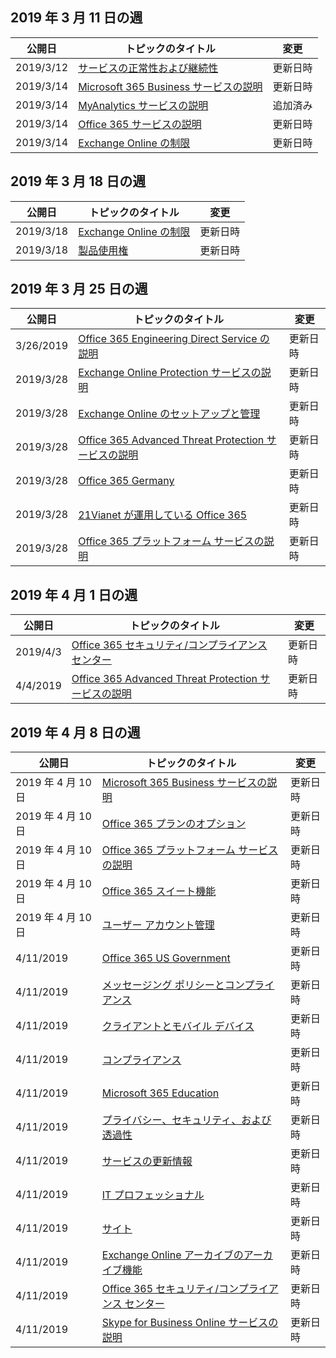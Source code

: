 <!-- This file is generated automatically each week. Changes made to this file will be overwritten.-->




## <a name="week-of-march-11-2019"></a>2019 年 3 月 11 日の週


| 公開日 |トピックのタイトル | 変更 |
|------|------------|--------|
| 2019/3/12 | [サービスの正常性および継続性](/Office365/ServiceDescriptions/office-365-platform-service-description/service-health-and-continuity) | 更新日時 |
| 2019/3/14 | [Microsoft 365 Business サービスの説明](/Office365/ServiceDescriptions/microsoft-365-business-service-description) | 更新日時 |
| 2019/3/14 | [MyAnalytics サービスの説明](/Office365/ServiceDescriptions/mya-service-description) | 追加済み |
| 2019/3/14 | [Office 365 サービスの説明 ](/Office365/ServiceDescriptions/office-365-service-descriptions-technet-library) | 更新日時 |
| 2019/3/14 | [Exchange Online の制限](/Office365/ServiceDescriptions/exchange-online-service-description/exchange-online-limits) | 更新日時 |


## <a name="week-of-march-18-2019"></a>2019 年 3 月 18 日の週


| 公開日 |トピックのタイトル | 変更 |
|------|------------|--------|
| 2019/3/18 | [Exchange Online の制限](/Office365/ServiceDescriptions/exchange-online-service-description/exchange-online-limits) | 更新日時 |
| 2019/3/18 | [製品使用権](/Office365/ServiceDescriptions/office-365-platform-service-description/product-use-rights) | 更新日時 |


## <a name="week-of-march-25-2019"></a>2019 年 3 月 25 日の週


| 公開日 |トピックのタイトル | 変更 |
|------|------------|--------|
| 3/26/2019 | [Office 365 Engineering Direct Service の説明](/Office365/ServiceDescriptions/office-365-engineering-direct-service-description) | 更新日時 |
| 2019/3/28 | [Exchange Online Protection サービスの説明](/Office365/ServiceDescriptions/exchange-online-protection-service-description/exchange-online-protection-service-description) | 更新日時 |
| 2019/3/28 | [Exchange Online のセットアップと管理](/Office365/ServiceDescriptions/exchange-online-service-description/exchange-online-setup-and-administration) | 更新日時 |
| 2019/3/28 | [Office 365 Advanced Threat Protection サービスの説明](/Office365/ServiceDescriptions/office-365-advanced-threat-protection-service-description) | 更新日時 |
| 2019/3/28 | [Office 365 Germany](/Office365/ServiceDescriptions/office-365-platform-service-description/office-365-germany) | 更新日時 |
| 2019/3/28 | [21Vianet が運用している Office 365](/Office365/ServiceDescriptions/office-365-platform-service-description/office-365-operated-by-21vianet) | 更新日時 |
| 2019/3/28 | [Office 365 プラットフォーム サービスの説明](/Office365/ServiceDescriptions/office-365-platform-service-description/office-365-platform-service-description) | 更新日時 |


## <a name="week-of-april-01-2019"></a>2019 年 4 月 1 日の週


| 公開日 |トピックのタイトル | 変更 |
|------|------------|--------|
| 2019/4/3 | [Office 365 セキュリティ/コンプライアンス センター](/Office365/ServiceDescriptions/office-365-platform-service-description/office-365-securitycompliance-center) | 更新日時 |
| 4/4/2019 | [Office 365 Advanced Threat Protection サービスの説明](/Office365/ServiceDescriptions/office-365-advanced-threat-protection-service-description) | 更新日時 |


## <a name="week-of-april-08-2019"></a>2019 年 4 月 8 日の週


| 公開日 |トピックのタイトル | 変更 |
|------|------------|--------|
| 2019 年 4 月 10 日 | [Microsoft 365 Business サービスの説明](/Office365/ServiceDescriptions/microsoft-365-business-service-description) | 更新日時 |
| 2019 年 4 月 10 日 | [Office 365 プランのオプション](/Office365/ServiceDescriptions/office-365-platform-service-description/office-365-plan-options) | 更新日時 |
| 2019 年 4 月 10 日 | [Office 365 プラットフォーム サービスの説明](/Office365/ServiceDescriptions/office-365-platform-service-description/office-365-platform-service-description) | 更新日時 |
| 2019 年 4 月 10 日 | [Office 365 スイート機能](/Office365/ServiceDescriptions/office-365-platform-service-description/office-365-suite-features) | 更新日時 |
| 2019 年 4 月 10 日 | [ユーザー アカウント管理](/Office365/ServiceDescriptions/office-365-platform-service-description/user-account-management) | 更新日時 |
| 4/11/2019 | [Office 365 US Government](/Office365/ServiceDescriptions/office-365-platform-service-description/office-365-us-government/office-365-us-government) | 更新日時 |
| 4/11/2019 | [メッセージング ポリシーとコンプライアンス](/Office365/ServiceDescriptions/exchange-online-protection-service-description/messaging-policy-and-compliance-servicedesc) | 更新日時 |
| 4/11/2019 | [クライアントとモバイル デバイス](/Office365/ServiceDescriptions/exchange-online-service-description/clients-and-mobile-devices) | 更新日時 |
| 4/11/2019 | [コンプライアンス](/Office365/ServiceDescriptions/office-365-platform-service-description/compliance-servicedesc) | 更新日時 |
| 4/11/2019 | [Microsoft 365 Education](/Office365/ServiceDescriptions/office-365-platform-service-description/microsoft-365-education) | 更新日時 |
| 4/11/2019 | [プライバシー、セキュリティ、および透過性](/Office365/ServiceDescriptions/office-365-platform-service-description/privacy-security-and-transparency) | 更新日時 |
| 4/11/2019 | [サービスの更新情報](/Office365/ServiceDescriptions/office-365-platform-service-description/service-updates) | 更新日時 |
| 4/11/2019 | [IT プロフェッショナル](/Office365/ServiceDescriptions/sharepoint-online-service-description/it-professional) | 更新日時 |
| 4/11/2019 | [サイト](/Office365/ServiceDescriptions/sharepoint-online-service-description/sites-servicedesc) | 更新日時 |
| 4/11/2019 | [Exchange Online アーカイブのアーカイブ機能](/Office365/ServiceDescriptions/exchange-online-archiving-service-description/archive-features) | 更新日時 |
| 4/11/2019 | [Office 365 セキュリティ/コンプライアンス センター](/Office365/ServiceDescriptions/office-365-platform-service-description/office-365-securitycompliance-center) | 更新日時 |
| 4/11/2019 | [Skype for Business Online サービスの説明](/Office365/ServiceDescriptions/skype-for-business-online-service-description/skype-for-business-online-service-description) | 更新日時 |
